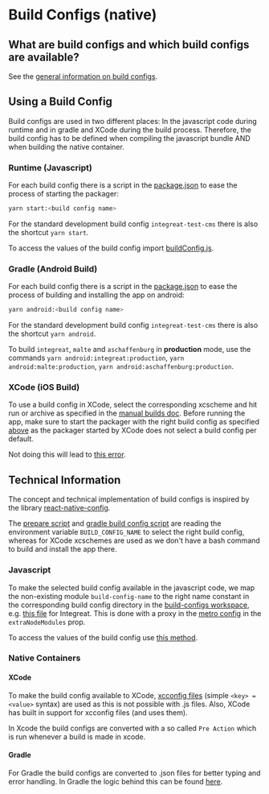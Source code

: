 # Build Configs (native)

## What are build configs and which build configs are available?

See the [general information on build configs](../../build-configs/README.md).

## Using a Build Config

Build configs are used in two different places: In the javascript code during runtime and in gradle and XCode during the build process.
Therefore, the build config has to be defined when compiling the javascript bundle AND when building the native container.

### Runtime (Javascript)

For each build config there is a script in the [package.json](../package.json) to ease the process of starting the packager:

```bash
yarn start:<build config name>
```

For the standard development build config `integreat-test-cms` there is also the shortcut `yarn start`.

To access the values of the build config import [buildConfig.js](../src/modules/app/constants/buildConfig.js).

### Gradle (Android Build)

For each build config there is a script in the [package.json](../package.json) to ease the process of building and installing the app on android:

```bash
yarn android:<build config name>
```

For the standard development build config `integreat-test-cms` there is also the shortcut `yarn android`.

To build `integreat`, `malte` and `aschaffenburg` in **production** mode, use the commands `yarn android:integreat:production`, `yarn android:malte:production`, `yarn android:aschaffenburg:production`.

### XCode (iOS Build)

To use a build config in XCode, select the corresponding xcscheme and hit run or archive as specified in the [manual builds doc](manual-builds.md#ios).
Before running the app, make sure to start the packager with the right build config as specified [above](#runtime-javascript)
as the packager started by XCode does not select a build config per default.

Not doing this will lead to [this error](troubleshooting.md#no-build_config_name-supplied).

## Technical Information

The concept and technical implementation of build configs is inspired by the library [react-native-config](https://github.com/luggit/react-native-config).

The [prepare script](../tools/prepare.ts) and [gradle build config script](../android/app/buildConfigs.gradle)
are reading the environment variable `BUILD_CONFIG_NAME` to select the right build config,
whereas for XCode xcschemes are used as we don't have a bash command to build and install the app there.

### Javascript

To make the selected build config available in the javascript code, we map the non-existing module `build-config-name`
to the right name constant in the corresponding build config directory in the [build-configs workspace](../build-configs),
e.g. [this file](../build-configs/integreat/build-config-name/index.ts) for Integreat.
This is done with a proxy in the [metro config](../metro.config.js) in the `extraNodeModules` prop.

To access the values of the build config use [this method](../src/modules/app/constants/buildConfig.js).

### Native Containers

#### XCode

To make the build config available to XCode, [xcconfig files](https://nshipster.com/xcconfig/) (simple `<key> = <value>` syntax) are used as this is not possible with .js files.
Also, XCode has built in support for xcconfig files (and uses them).

In Xcode the build configs are converted with a so called `Pre Action` which is run whenever a build is made in xcode.

#### Gradle

For Gradle the build configs are converted to .json files for better typing and error handling.
In Gradle the logic behind this can be found [here](../android/app/buildConfigs.gradle).
